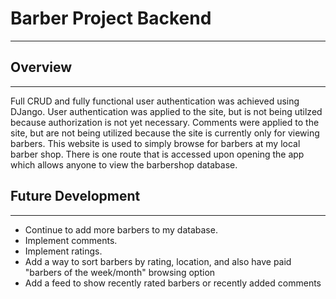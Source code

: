 # Barber Project Backend
-----------
## Overview
-----------
Full CRUD and fully functional user authentication was achieved using DJango. 
User authentication was applied to the site, but is not being utilzed because authorization is not yet necessary.
Comments were applied to the site, but are not being utilized because the site is currently only for viewing barbers.
This website is used to simply browse for barbers at my local barber shop.
There is one route that is accessed upon opening the app which allows anyone to view the barbershop database. 

## Future Development
-----------
* Continue to add more barbers to my database.
* Implement comments.
* Implement ratings.
* Add a way to sort barbers by rating, location, and also have paid "barbers of the week/month" browsing option
* Add a feed to show recently rated barbers or recently added comments 

